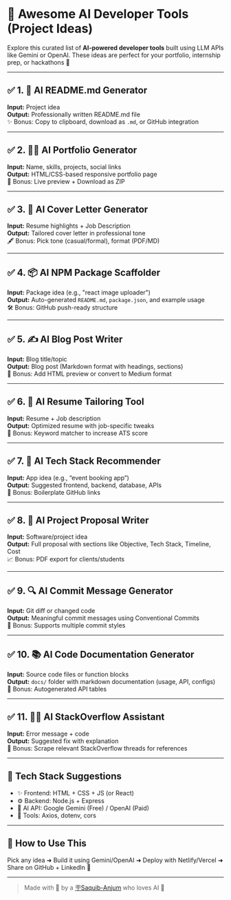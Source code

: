 # 🧠 Awesome AI Developer Tools (Project Ideas)

Explore this curated list of **AI-powered developer tools** built using LLM APIs like Gemini or OpenAI. These ideas are perfect for your portfolio, internship prep, or hackathons 🚀

---

## ✅ 1. 📘 AI README.md Generator

**Input:** Project idea  
**Output:** Professionally written README.md file  
✨ Bonus: Copy to clipboard, download as `.md`, or GitHub integration

---

## ✅ 2. 🧑‍💻 AI Portfolio Generator

**Input:** Name, skills, projects, social links  
**Output:** HTML/CSS-based responsive portfolio page  
🎁 Bonus: Live preview + Download as ZIP

---

## ✅ 3. 💌 AI Cover Letter Generator

**Input:** Resume highlights + Job Description  
**Output:** Tailored cover letter in professional tone  
🖋️ Bonus: Pick tone (casual/formal), format (PDF/MD)

---

## ✅ 4. 📦 AI NPM Package Scaffolder

**Input:** Package idea (e.g., "react image uploader")  
**Output:** Auto-generated `README.md`, `package.json`, and example usage  
🛠️ Bonus: GitHub push-ready structure

---

## ✅ 5. ✍️ AI Blog Post Writer

**Input:** Blog title/topic  
**Output:** Blog post (Markdown format with headings, sections)  
📰 Bonus: Add HTML preview or convert to Medium format

---

## ✅ 6. 🧾 AI Resume Tailoring Tool

**Input:** Resume + Job description  
**Output:** Optimized resume with job-specific tweaks  
📎 Bonus: Keyword matcher to increase ATS score

---

## ✅ 7. 🧠 AI Tech Stack Recommender

**Input:** App idea (e.g., “event booking app”)  
**Output:** Suggested frontend, backend, database, APIs  
🧰 Bonus: Boilerplate GitHub links

---

## ✅ 8. 📑 AI Project Proposal Writer

**Input:** Software/project idea  
**Output:** Full proposal with sections like Objective, Tech Stack, Timeline, Cost  
📈 Bonus: PDF export for clients/students

---

## ✅ 9. 🔍 AI Commit Message Generator

**Input:** Git diff or changed code  
**Output:** Meaningful commit messages using Conventional Commits  
🧾 Bonus: Supports multiple commit styles

---

## ✅ 10. 📚 AI Code Documentation Generator

**Input:** Source code files or function blocks  
**Output:** `docs/` folder with markdown documentation (usage, API, configs)  
📖 Bonus: Autogenerated API tables

---

## ✅ 11. 🧑‍🏫 AI StackOverflow Assistant

**Input:** Error message + code  
**Output:** Suggested fix with explanation  
💬 Bonus: Scrape relevant StackOverflow threads for references

---

## 🌟 Tech Stack Suggestions

- ✨ Frontend: HTML + CSS + JS (or React)
- ⚙️ Backend: Node.js + Express
- 🤖 AI API: Google Gemini (Free) / OpenAI (Paid)
- 📡 Tools: Axios, dotenv, cors

---

## 🎯 How to Use This

Pick any idea ➜ Build it using Gemini/OpenAI ➜ Deploy with Netlify/Vercel ➜ Share on GitHub + LinkedIn 🚀

---

> Made with 💙 by a [🪧Saquib-Anjum](https://github.com/Saquib-Anjum) who loves AI 🤖
